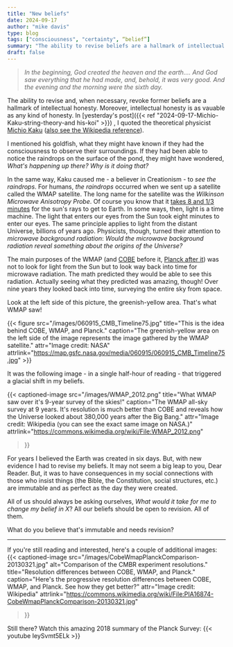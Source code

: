 ```yaml
---
title: "New beliefs"
date: 2024-09-17
author: "mike davis"
type: blog
tags: ["consciousness", "certainty", “belief”]
summary: "The ability to revise beliefs are a hallmark of intellectual honesty."
draft: false
---
```

>*In the beginning, God created the heaven and the earth.... And God saw everything that he had made, and, behold, it was very good. And the evening and the morning were the sixth day.*

The ability to revise and, when necessary, revoke former beliefs are a hallmark of intellectual honesty. Moreover, intellectual honesty is as vauable as any kind of honesty. In [yesterday's post]({{< ref "2024-09-17-Michio-Kaku-string-theory-and his-koi" >}}) , I quoted the theoretical physicist [Michio Kaku](https://mkaku.org/) ([also see the Wikipedia reference](https://en.wikipedia.org/wiki/Michio_Kaku)).

I mentioned his goldfish, what they might have known if they had the consciousness to observe their surroundings. If they had been able to notice the raindrops on the surface of the pond, they might have wondered, *What's happening up there? Why is it doing that?*

In the same way, Kaku caused me - a believer in Creationism - to *see the raindrops*. For humans, *the raindrops* occurred when we sent up a satellite called the WMAP satellite. The long name for the satellite was the *Wilkinson Microwave Anisotropy Probe*. Of course you know that it [takes 8 and 1/3 minutes](https://www.pbs.org/seeinginthedark/astronomy-topics/light-as-a-cosmic-time-machine.html) for the sun's rays to get to Earth. In some ways, then, light is a time machine. The light that enters our eyes from the Sun took eight minutes to enter our eyes. The same principle applies to light from the distant Universe, billions of years ago. Physicists, though, turned their attention to *microwave background radiation*: *Would the microwave background radiation reveal something about the origins of the Universe?* 

The main purposes of the WMAP (and [COBE](https://en.wikipedia.org/wiki/Cosmic_Background_Explorer) before it, [Planck after it](https://en.wikipedia.org/wiki/Planck_(spacecraft))) was not to look for light from the Sun but to look way back into time for microwave radiation. The math predicted they would be able to see this radiation. Actually seeing what they predicted was amazing, though! Over nine years they looked back into time, surveying the entire sky from space. 

Look at the left side of this picture, the greenish-yellow area. That's what WMAP saw!

{{< figure src="/images/060915_CMB_Timeline75.jpg" title="This is the idea behind COBE, WMAP, and Planck." caption="The greenish-yellow area on the left side of the image represents the image gathered by the WMAP satellite." attr="Image credit: NASA" attrlink="https://map.gsfc.nasa.gov/media/060915/060915_CMB_Timeline75.jpg" >}}

It was the following image - in a single half-hour of reading - that triggered a glacial shift in my beliefs. 

{{< captioned-image 
    src="/images/WMAP_2012.png" 
    title="What WMAP saw over it's 9-year survey of the skies!" 
    caption="The WMAP all-sky survey at 9 years. It's resolution is much better than COBE and reveals how the Universe looked about 380,000 years after the Big Bang." 
    attr="Image credit: Wikipedia (you can see the exact same image on NASA.)" 
    attrlink="https://commons.wikimedia.org/wiki/File:WMAP_2012.png" 
>}}

For years I believed the Earth was created in six days. But, with new evidence I had to revise my beliefs. It may not seem a big leap to you, Dear Reader. But, it was to have consequences in my social connections with those who insist things (the Bible, the Constitution, social structures, etc.) are immutable and as perfect as the day they were created. 

All of us should always be asking ourselves, *What would it take for me to change my belief in X*? All our beliefs should be open to revision. All of them. 

What do you believe that's immutable and needs revision?

---
If you're still reading and interested, here's a couple of additional images:
{{< captioned-image 
    src="/images/CobeWmapPlanckComparison-20130321.jpg" 
    alt="Comparison of the CMBR experiment resolutions." 
    title="Resolution differences between COBE, WMAP, and Planck." 
    caption="Here's the progressive resolution differences between COBE, WMAP, and Planck. See how they get better?" 
    attr="Image credit: Wikipedia" 
    attrlink="https://commons.wikimedia.org/wiki/File:PIA16874-CobeWmapPlanckComparison-20130321.jpg" 
>}}

Still there? Watch this amazing 2018 summary of the Planck Survey:
{{< youtube IeySvmt5ELk >}}